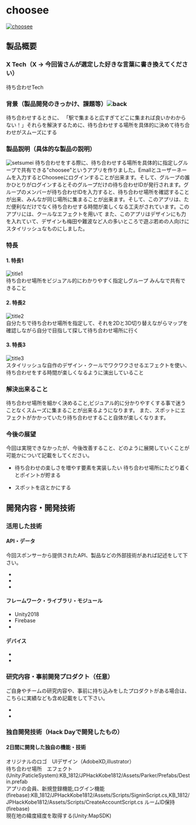 # choosee

[![choosee](https://user-images.githubusercontent.com/27483723/47263219-07c47300-d538-11e8-8024-edcc8881dbcb.png)](https://www.youtube.com/watch?v=G5rULR53uMk)

## 製品概要
### X Tech（X → 今回皆さんが選定した好きな言葉に書き換えてください）
待ち合わせTech
### 背景（製品開発のきっかけ、課題等）![back](https://user-images.githubusercontent.com/27483723/47263220-085d0980-d538-11e8-8969-f021b987c00e.png)
待ち合わせするときに、
「駅で集まると広すぎてどこに集まれば良いかわからない！」それらを解決するために、待ち合わせする場所を具体的に決めて待ち合わせがスムーズにする

### 製品説明（具体的な製品の説明）
![setsumei](https://user-images.githubusercontent.com/27483723/47263221-085d0980-d538-11e8-8d03-9dba272b46fd.png)
待ち合わせをする際に、待ち合わせする場所を具体的に指定しグループで共有できる"choosee"というアプリを作りました。Emallとユーザーネームを入力するとChooseeにログインすることが出来ます。そして、グループの誰かひとりがログインするとそのグループだけの待ち合わせIDが発行されます。グループのメンバーが待ち合わせIDを入力すると、待ち合わせ場所を確認することが出来、みんなが同じ場所に集まることが出来ます。そして、このアプリは、ただ便利なだけでなく待ち合わせする時間が楽しくなる工夫がされています。このアプリには、クールなエフェクトを用いて
また、このアプリはデザインにも力を入れていて、デザインも梅田や難波など人の多いところで遊ぶ若めの人向けにスタイリッシュなものにしました。

### 特長

#### 1. 特長1
![title1](https://user-images.githubusercontent.com/27483723/47263222-08f5a000-d538-11e8-93f7-007165e9d7fc.png)  
待ち合わせ場所をビジュアル的にわかりやすく指定しグループ
みんなで共有できること
#### 2. 特長2
![title2](https://user-images.githubusercontent.com/27483723/47263223-08f5a000-d538-11e8-9bcb-e79455c2b665.png)  
自分たちで待ち合わせ場所を指定して、それを2Dと3D切り替えながらマップを確認しながら自分で目指して探して待ち合わせ場所に行く
#### 3. 特長3
![title3](https://user-images.githubusercontent.com/27483723/47263224-08f5a000-d538-11e8-856e-14b1f0b5dc3c.png)  
スタイリッシュな自作のデザイン・クールでワクワクさせるエフェクトを使い、待ち合わせをする時間が楽しくなるように演出していること
### 解決出来ること
待ち合わせ場所を細かく決めること,ビジュアル的に分かりやすくする事で迷うことなくスムーズに集まることが出来るようになります。
また、スポットにエフェクトがかかっていたり待ち合わせすること自体が楽しくなります。


### 今後の展望
今回は実現できなかったが、今後改善すること、どのように展開していくことが可能かについて記載をしてください。
* 待ち合わせの楽しさを増やす要素を実装したい
待ち合わせ場所にたどり着くとポイントが貯まる

* スポットを店とかにする

## 開発内容・開発技術
### 活用した技術
#### API・データ
今回スポンサーから提供されたAPI、製品などの外部技術があれば記述をして下さい。

* 
* 
* 

#### フレームワーク・ライブラリ・モジュール
* Unity2018
* Firebase
* 
#### デバイス
* 
* 

### 研究内容・事前開発プロダクト（任意）
ご自身やチームの研究内容や、事前に持ち込みをしたプロダクトがある場合は、こちらに実績なども含め記載をして下さい。

* 
* 


### 独自開発技術（Hack Dayで開発したもの）
#### 2日間に開発した独自の機能・技術
オリジナルのロゴ　UIデザイン（AdobeXD,illustrator）  
待ち合わせ場所　エフェクト(Unity:PaticleSystem):KB_1812/JPHackKobe1812/Assets/Parker/Prefabs/Destin.prefab  
アプリの会員、新規登録機能,ログイン機能(firebase):KB_1812/JPHackKobe1812/Assets/Scripts/SigninScript.cs,KB_1812/JPHackKobe1812/Assets/Scripts/CreateAccountScript.cs
ルームID保持(firebase)  
現在地の緯度経度を取得する(Unity:MapSDK)  


